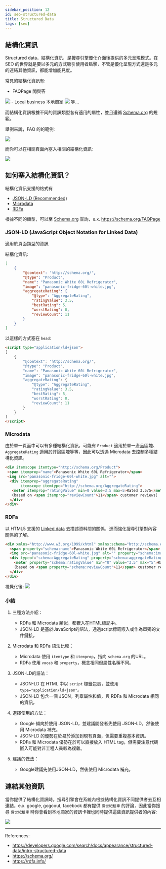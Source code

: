 ```yaml
---
sidebar_position: 12
id: seo-structured-data
title: Structured Data
tags: [seo]
---
```


## 結構化資訊
Structured data，結構化資訊，是搜尋引擎優化介面後提供的多元呈現模式。在 SEO 的世界就是要以多元的方式吸引使用者點擊，不管是優化呈現方式還是多元的連結其他資訊，都能增加能見度。

常見的結構化資訊有:

- FAQPage 問與答
<img src="https://developers.google.com/static/search/docs/images/faqpage-searchresult.png" loading="lazy" />
- Local business 本地商家
<img src="https://developers.google.com/static/search/docs/images/local-business02.png" loading="lazy" />
等...

而結構化資訊根據不同的資訊類型各有適用的屬性，並且遵循 [Schema.org](https://schema.org/) 的規範。

舉例來說，FAQ 的的範例:

<img src="https://i.imgur.com/Q53eqfO.png" loading="lazy" />

而你可以在相關頁面內塞入相關的結構化資訊:

<img src="https://i.imgur.com/mLHOILW.png" loading="lazy" />

## 如何塞入結構化資訊？
結構化資訊支援的格式有

- [JSON-LD (Recommended)](https://json-ld.org/)
- [Microdata](https://html.spec.whatwg.org/multipage/microdata.html#microdata)
- [RDFa](https://rdfa.info/)

根據不同的類型，可以至 [Schema.org](https://schema.org/) 查詢，e.x. https://schema.org/FAQPage

### JSON-LD (JavaScript Object Notation for Linked Data)
適用於頁面類型的資訊

結構化資訊:
``` json
[
    {
        "@context": "http://schema.org/",
        "@type": "Product",
        "name": "Panasonic White 60L Refrigerator",
        "image": "panasonic-fridge-60l-white.jpg",
        "aggregateRating": {
            "@type": "AggregateRating",
            "ratingValue": 3.5,
            "bestRating": 5,
            "worstRating": 0,
            "reviewCount": 11
        }
    }
]
```

以這樣的方式塞在 `head`:
``` html
<script type="application/ld+json">
[
    {
        "@context": "http://schema.org/",
        "@type": "Product",
        "name": "Panasonic White 60L Refrigerator",
        "image": "panasonic-fridge-60l-white.jpg",
        "aggregateRating": {
            "@type": "AggregateRating",
            "ratingValue": 3.5,
            "bestRating": 5,
            "worstRating": 0,
            "reviewCount": 11
        }
    }
]
</script>

```

### Microdata
由於單一頁面中可以有多種結構化資訊，可能有 `Product` 適用於單一產品區塊、`AggregateRating` 適用於評論區塊等等，因此可以透過 Microdata 去控制多種結構化資訊。

``` html
<div itemscope itemtype="http://schema.org/Product">
 <span itemprop="name">Panasonic White 60L Refrigerator</span>
 <img src="panasonic-fridge-60l-white.jpg" alt="">
  <div itemprop="aggregateRating"
       itemscope itemtype="http://schema.org/AggregateRating">
   <meter itemprop="ratingValue" min=0 value=3.5 max=5>Rated 3.5/5</meter>
   (based on <span itemprop="reviewCount">11</span> customer reviews)
  </div>
</div>
```

### RDFa
以 HTML5 支援的 [Linked data](https://en.wikipedia.org/wiki/Linked_data) 去描述資料間的關係，進而強化搜尋引擎對內容關係的了解。

``` html
<div xmlns="http://www.w3.org/1999/xhtml" xmlns:schema="http://schema.org" typeof="schema:Product" resource="#product">
  <span property="schema:name">Panasonic White 60L Refrigerator</span>
  <img src="panasonic-fridge-60l-white.jpg" alt="" property="schema:image">
  <div typeof="schema:AggregateRating" property="schema:aggregateRating" resource="#rating">
    <meter property="schema:ratingValue" min="0" value="3.5" max="5">Rated 3.5/5</meter>
    (based on <span property="schema:reviewCount">11</span> customer reviews)
  </div>
</div>
```

視覺化後:
<img src="https://i.imgur.com/BT9MHfS.png" loading="lazy" />

### 小結
1. 三種方法介紹：

    - RDFa 和 Microdata 類似，都嵌入在HTML標記中。
    - JSON-LD 是基於JavaScript的語法，通過script標籤嵌入或作為單獨的文件鏈接。

2. Microdata 和 RDFa 語法比較：

    - Microdata 使用 `itemtype` 和 `itemprop`，指向 `schema.org` 的URL。
    - RDFa 使用 `vocab` 和 `property`，概念相同但屬性名稱不同。

3. JSON-LD的語法：

    - JSON-LD 在 HTML 中以 `script` 標籤包裹，並使用 `type="application/ld+json"`。
    - JSON-LD 包含一個 JSON，列舉屬性和值，與 RDFa 和 Microdata 相同的資訊。

4. 選擇使用的方法：

    - Google 傾向於使用 JSON-LD，並建議開發者先使用 JSON-LD，然後使用 Microdata 補充。
    - JSON-LD 的優勢在於易於添加到現有頁面，但需要重複基本資訊。
    - RDFa 和 Microdata 優勢在於可以直接放入 HTML tag，但需要注意代碼嵌入可能對非工程人員較為複雜。

5. 建議的做法：

    - Google建議先使用JSON-LD，然後使用 Microdata 補充。

## 連結其他資訊
當你提供了結構化資訊時，搜尋引擎會在系統內根據結構化資訊不同提供者去互相連結，e.x. google, gogoout, facebook 都有提供 `偉世紀租車` 的評論，因此當你搜尋 `偉世紀租車` 時你會看到本地商家的資訊卡裡也同時提供這些資訊提供者的內容:

<img src="https://i.imgur.com/ag5Bhbz.png" loading="lazy" />

---
References:
- https://developers.google.com/search/docs/appearance/structured-data/intro-structured-data
- https://schema.org/
- https://rdfa.info/